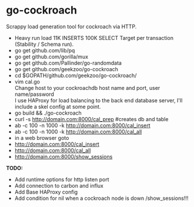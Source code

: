 # go-cockroach
Scrappy load generation tool for cockroach via HTTP.

 * Heavy run load 11K INSERTS 100K SELECT Target per transaction (Stability / Schema run).
 * go get github.com/lib/pq
 * go get github.com/gorilla/mux
 * go get github.com/Pallinder/go-randomdata
 * go get github.com/geekzoo/go-cockroach
 * cd $GOPATH/github.com/geekzoo/go-cockroach/
 * vim cal.go <br>
 Change host to your cockroachdb host name and port, user name/password <br>
 I use HAProxy for load balancing to the back end database server, I'll include a skel config at some point. <br>
 * go build && ./go-cockroach
 * curl -s http://domain.com:8000/cal_prep #creates db and table
 * ab -c 100 -n 1000 -k http://domain.com:8000/cal_insert
 * ab -c 100 -n 1000 -k http://domain.com:8000/cal_all
 * in a web browser goto 
 * http://domain.com:8000/cal_insert
 * http://domain.com:8000/cal_all
 * http://domain.com:8000/show_sessions

<b>TODO:</b> 
  * Add runtime options for http listen port
  * Add connection to carbon and influx
  * Add Base HAProxy config
  * Add condition for nil when a cockroach node is down /show_sessions!!!
